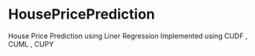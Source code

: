 # HousePricePrediction
House Price Prediction using Liner Regression 
Implemented using CUDF , CUML , CUPY
